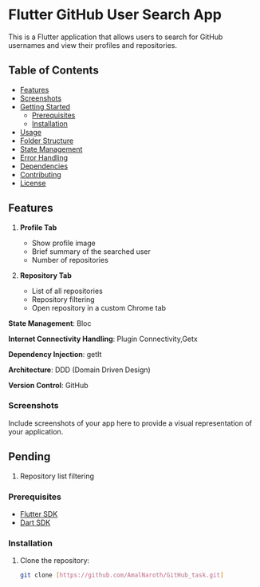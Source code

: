 # Flutter GitHub User Search App

This is a Flutter application that allows users to search for GitHub usernames and view their profiles and repositories.

## Table of Contents

- [Features](#features)
- [Screenshots](#screenshots)
- [Getting Started](#getting-started)
  - [Prerequisites](#prerequisites)
  - [Installation](#installation)
- [Usage](#usage)
- [Folder Structure](#folder-structure)
- [State Management](#state-management)
- [Error Handling](#error-handling)
- [Dependencies](#dependencies)
- [Contributing](#contributing)
- [License](#license)

## Features

1. **Profile Tab**
   - Show profile image
   - Brief summary of the searched user
   - Number of repositories

2. **Repository Tab**
   - List of all repositories
   - Repository filtering
   - Open repository in a custom Chrome tab

**State Management**: Bloc

**Internet Connectivity Handling**: Plugin Connectivity,Getx

**Dependency Injection**: getIt

**Architecture**: DDD (Domain Driven Design)

**Version Control**: GitHub

### Screenshots

Include screenshots of your app here to provide a visual representation of your application.

## Pending

1. Repository list filtering

### Prerequisites

- [Flutter SDK](https://flutter.dev/docs/get-started/install)
- [Dart SDK](https://dart.dev/get-dart)

### Installation

1. Clone the repository:

   ```bash
   git clone [https://github.com/AmalNaroth/GitHub_task.git]
